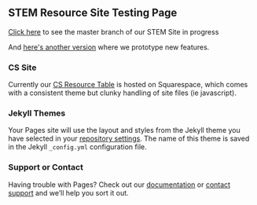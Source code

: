 ## STEM Resource Site Testing Page


<a href="stem_site.html">Click here</a> to see the master branch of our STEM Site in progress

And <a href="dev/stem_site_dev.html">here's another version</a> where we prototype new features.

### CS Site
Currently our [CS Resource Table](https://www.whitemountainscience.org/resource-table) is hosted on Squarespace, which comes with a consistent theme but clunky handling of site files (ie javascript).

### Jekyll Themes

Your Pages site will use the layout and styles from the Jekyll theme you have selected in your [repository settings](https://github.com/wmsi/wmsi.github.io/settings). The name of this theme is saved in the Jekyll `_config.yml` configuration file.

### Support or Contact

Having trouble with Pages? Check out our [documentation](https://help.github.com/categories/github-pages-basics/) or [contact support](https://github.com/contact) and we’ll help you sort it out.
